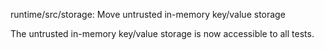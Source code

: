 runtime/src/storage: Move untrusted in-memory key/value storage

The untrusted in-memory key/value storage is now accessible to all tests.
